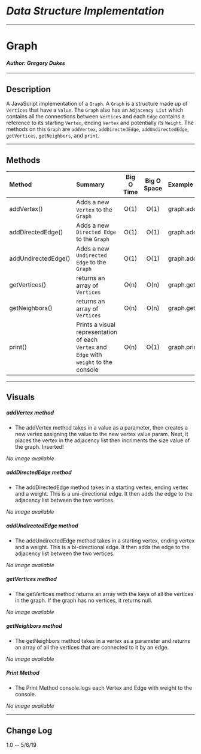 # ***Data Structure Implementation***
------------------------------

# Graph
#### *Author: Gregory Dukes*

------------------------------

## Description

A JavaScript implementation of a `Graph`. A `Graph` is a structure made up of `Vertices` that have a `Value`. The `Graph` also has an `Adjacency List` which contains all the connections between `Vertices` and each `Edge` contains a reference to its starting `Vertex`, ending `Vertex` and potentially its `Weight`. The methods on this `Graph` are `addVertex`, `addDirectedEdge`, `addUndirectedEdge`, `getVertices`, `getNeighbors`, and `print`.

------------------------------

## Methods

| Method | Summary | Big O Time | Big O Space | Example | 
| :----------- | :----------- | :-------------: | :-------------: | :----------- |
| addVertex() | Adds a new `Vertex` to the `Graph` | O(1) | O(1) | graph.addVertex(99) |
| addDirectedEdge() | Adds a new `Directed Edge` to the `Graph` | O(1) | O(1) | graph.addDirectedEdge(1,2,99) |
| addUndirectedEdge() | Adds a new `Undirected Edge` to the `Graph` | O(1) | O(1) | graph.addUndirectedEdge(1,2,99) |
| getVertices() | returns an array of `Vertices` | O(n) | O(n) | graph.getVertices() |
| getNeighbors() | returns an array of `Vertices` | O(n) | O(n) | graph.getNeighbors(1) |
| print() | Prints a visual representation of each `Vertex` and `Edge` with `weight` to the console | O(n) | O(1) | graph.print() |

------------------------------

## Visuals

##### addVertex method
- The addVertex method takes in a value as a parameter, then creates a new vertex assigning the value to the new vertex value param.  Next, it places the vertex in the adjacency list then incriments the size value of the graph. Inserted!

*No image available*
##### addDirectedEdge method
- The addDirectedEdge method takes in a starting vertex, ending vertex and a weight.  This is a uni-directional edge.  It then adds the edge to the adjacency list between the two vertices.

*No image available*
##### addUndirectedEdge method
- The addUndirectedEdge method takes in a starting vertex, ending vertex and a weight.  This is a bi-directional edge.  It then adds the edge to the adjacency list between the two vertices.

*No image available*
##### getVertices method
- The getVertices method returns an array with the keys of all the vertices in the graph. If the graph has no vertices, it returns null.

*No image available*
##### getNeighbors method
- The getNeighbors method takes in a vertex as a parameter and returns an array of all the vertices that are connected to it by an edge.

*No image available*
##### Print Method
- The Print Method console.logs each Vertex and Edge with weight to the console.

*No image available*

------------------------------

## Change Log
1.0 -- 5/6/19
